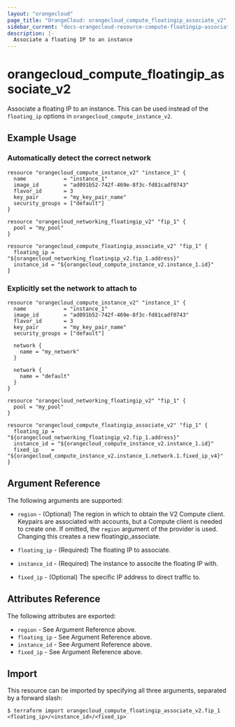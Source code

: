```yaml
---
layout: "orangecloud"
page_title: "OrangeCloud: orangecloud_compute_floatingip_associate_v2"
sidebar_current: "docs-orangecloud-resource-compute-floatingip-associate-v2"
description: |-
  Associate a floating IP to an instance
---
```


# orangecloud\_compute\_floatingip_associate_v2

Associate a floating IP to an instance. This can be used instead of the
`floating_ip` options in `orangecloud_compute_instance_v2`.

## Example Usage

### Automatically detect the correct network

```hcl
resource "orangecloud_compute_instance_v2" "instance_1" {
  name            = "instance_1"
  image_id        = "ad091b52-742f-469e-8f3c-fd81cadf0743"
  flavor_id       = 3
  key_pair        = "my_key_pair_name"
  security_groups = ["default"]
}

resource "orangecloud_networking_floatingip_v2" "fip_1" {
  pool = "my_pool"
}

resource "orangecloud_compute_floatingip_associate_v2" "fip_1" {
  floating_ip = "${orangecloud_networking_floatingip_v2.fip_1.address}"
  instance_id = "${orangecloud_compute_instance_v2.instance_1.id}"
}
```

### Explicitly set the network to attach to

```hcl
resource "orangecloud_compute_instance_v2" "instance_1" {
  name            = "instance_1"
  image_id        = "ad091b52-742f-469e-8f3c-fd81cadf0743"
  flavor_id       = 3
  key_pair        = "my_key_pair_name"
  security_groups = ["default"]

  network {
    name = "my_network"
  }

  network {
    name = "default"
  }
}

resource "orangecloud_networking_floatingip_v2" "fip_1" {
  pool = "my_pool"
}

resource "orangecloud_compute_floatingip_associate_v2" "fip_1" {
  floating_ip = "${orangecloud_networking_floatingip_v2.fip_1.address}"
  instance_id = "${orangecloud_compute_instance_v2.instance_1.id}"
  fixed_ip    = "${orangecloud_compute_instance_v2.instance_1.network.1.fixed_ip_v4}"
}
```

## Argument Reference

The following arguments are supported:

* `region` - (Optional) The region in which to obtain the V2 Compute client.
    Keypairs are associated with accounts, but a Compute client is needed to
    create one. If omitted, the `region` argument of the provider is used.
    Changing this creates a new floatingip_associate.

* `floating_ip` - (Required) The floating IP to associate.

* `instance_id` - (Required) The instance to associte the floating IP with.

* `fixed_ip` - (Optional) The specific IP address to direct traffic to.

## Attributes Reference

The following attributes are exported:

* `region` - See Argument Reference above.
* `floating_ip` - See Argument Reference above.
* `instance_id` - See Argument Reference above.
* `fixed_ip` - See Argument Reference above.

## Import

This resource can be imported by specifying all three arguments, separated
by a forward slash:

```
$ terraform import orangecloud_compute_floatingip_associate_v2.fip_1 <floating_ip>/<instance_id>/<fixed_ip>
```
